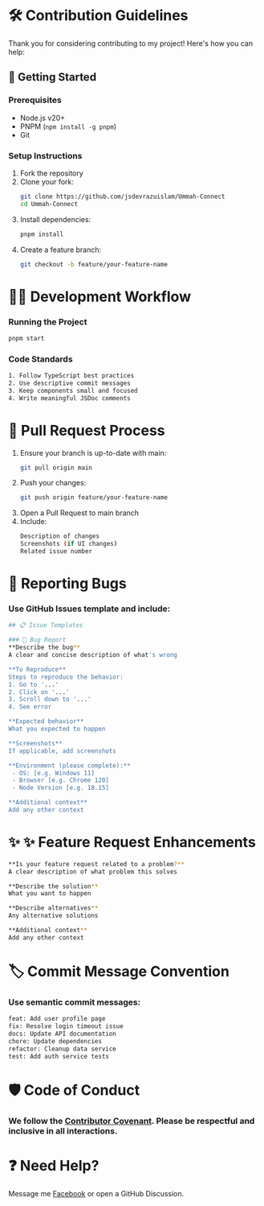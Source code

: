 # 🛠️ Contribution Guidelines

Thank you for considering contributing to my project! Here's how you can help:

## 🚀 Getting Started

### Prerequisites
- Node.js v20+
- PNPM (`npm install -g pnpm`)
- Git

### Setup Instructions
1. Fork the repository
2. Clone your fork:
   ```bash
   git clone https://github.com/jsdevrazuislam/Ummah-Connect
   cd Ummah-Connect
3. Install dependencies:
   ```bash
   pnpm install
4. Create a feature branch:
   ```bash
   git checkout -b feature/your-feature-name
# 🧑‍💻 Development Workflow
### Running the Project
```bash
pnpm start
```
### Code Standards
```bash
1. Follow TypeScript best practices
2. Use descriptive commit messages
3. Keep components small and focused
4. Write meaningful JSDoc comments
```

# 📝 Pull Request Process
1. Ensure your branch is up-to-date with main:
   ```bash
   git pull origin main
   ```
2. Push your changes:
   ```bash
   git push origin feature/your-feature-name
   ```
3. Open a Pull Request to main branch
4. Include:
   ```bash
   Description of changes
   Screenshots (if UI changes)
   Related issue number
   ```

# 🐛 Reporting Bugs
### Use GitHub Issues template and include:
```bash
## 📋 Issue Templates

### 🐞 Bug Report
**Describe the bug**
A clear and concise description of what's wrong

**To Reproduce**
Steps to reproduce the behavior:
1. Go to '...'
2. Click on '...'
3. Scroll down to '...'
4. See error

**Expected behavior**
What you expected to happen

**Screenshots**
If applicable, add screenshots

**Environment (please complete):**
 - OS: [e.g. Windows 11]
 - Browser [e.g. Chrome 120]
 - Node Version [e.g. 18.15]

**Additional context**
Add any other context
```

# ✨ ✨ Feature Request Enhancements
```bash
**Is your feature request related to a problem?**
A clear description of what problem this solves

**Describe the solution**
What you want to happen

**Describe alternatives**
Any alternative solutions

**Additional context**
Add any other context
```
# 🏷️ Commit Message Convention
### Use semantic commit messages:
```bash
feat: Add user profile page
fix: Resolve login timeout issue
docs: Update API documentation
chore: Update dependencies
refactor: Cleanup data service
test: Add auth service tests
```
# 🛡️ Code of Conduct
### We follow the [Contributor Covenant](https://www.contributor-covenant.org/). Please be respectful and inclusive in all interactions.

# ❓ Need Help?
Message me [Facebook](https://www.facebook.com/profile.php?id=61575188523922) or open a GitHub Discussion.
